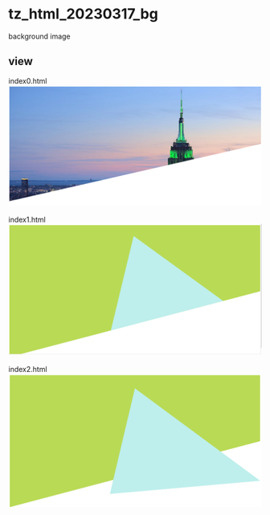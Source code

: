 # tz_html_20230317_bg
background image

## view
index0.html<br>
<img src="bg0.png" width="800"><br><br>
index1.html<br>
<img src="bg1.png" width="800"><br><br>
index2.html<br>
<img src="bg2.png" width="800">
